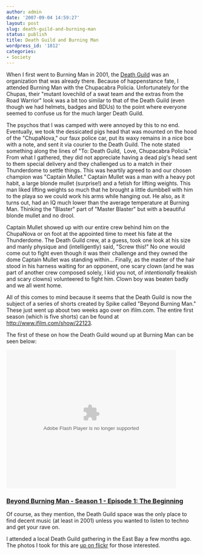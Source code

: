 ```yaml
---
author: admin
date: '2007-09-04 14:59:27'
layout: post
slug: death-guild-and-burning-man
status: publish
title: Death Guild and Burning Man
wordpress_id: '1812'
categories:
- Society
---
```

When I first went to Burning Man in 2001, the <a href="http://www.deathguild.com/">Death Guild</a> was an organization that was already there. Because of happenstance fate, I attended Burning Man with the Chupacabra Policia. Unfortunately for the Chupas, their "mutant lovechild of a swat team and the extras from the Road Warrior" look was a bit too similar to that of the Death Guild (even though we had helmets, badges and BDUs) to the point where everyone seemed to confuse us for the much larger Death Guild.

The psychos that I was camped with were annoyed by this to no end. Eventually, we took the dessicated pigs head that was mounted on the hood of the "ChupaNova," our faux police car, put its waxy remains in a nice box with a note, and sent it via courier to the Death Guild. The note stated something along the lines of "To: Death Guild,  Love, Chupacabra Policia." From what I gathered, they did not appreciate having a dead pig's head sent to them special delivery and they challenged us to a match in their Thunderdome to settle things. This was heartily agreed to and our chosen champion was "Captain Mullet." Captain Mullet was a man with a heavy pot habit, a large blonde mullet (surprise!) and a fetish for lifting weights. This man liked lifting weights so much that he brought a little dumbbell with him to the playa so we could work his arms while hanging out. He also, as it turns out, had an IQ much lower than the average temperature at Burning Man. Thinking the "Blaster" part of "Master Blaster" but with a beautiful blonde mullet and no drool.

Captain Mullet showed up with our entire crew behind him on the ChupaNova or on foot at the appointed time to meet his fate at the Thunderdome. The Death Guild crew, at a guess, took one look at his size and manly physique and (intelligently) said, "Screw this!" No one would come out to fight even though it was their challenge and they owned the dome Captain Mullet was standing within... Finally, as the master of the hair stood in his harness waiting for an opponent, one scary clown (and he was part of another crew composed solely, I kid you not, of <em>intentionally</em> freakish and scary clowns) volunteered to fight him. Clown boy was beaten badly and we all went home.

All of this comes to mind because it seems that the Death Guild is now the subject of a series of shorts created by Spike called "Beyond Burning Man." These just went up about two weeks ago over on ifilm.com. The entire first season (which is five shorts) can be found at <a href="http://www.ifilm.com/show/22123">http://www.ifilm.com/show/22123</a>.

The first of these on how the Death Guild wound up at Burning Man can be seen below:

<lj-embed><embed width="448" height="365" src="http://www.ifilm.com/efp" quality="high" bgcolor="000000" name="efp" align="middle" type="application/x-shockwave-flash" pluginspage="http://www.macromedia.com/go/getflashplayer" flashvars="flvbaseclip=2886403&"> </embed> </lj-embed> <h3><a href="http://www.ifilm.com/video/2886403">Beyond Burning Man - Season 1 - Episode 1: The Beginning</a></h3>

Of course, as they mention, the Death Guild space was the only place to find decent music (at least in 2001) unless you wanted to listen to techno and get your rave on. 

I attended a local Death Guild gathering in the East Bay a few months ago. The photos I took for this are <a href="http://www.flickr.com/photos/albill/sets/72157600235070227/">up on flickr</a> for those interested.
